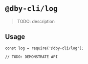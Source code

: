 # `@dby-cli/log`

> TODO: description

## Usage

```
const log = require('@dby-cli/log');

// TODO: DEMONSTRATE API
```
